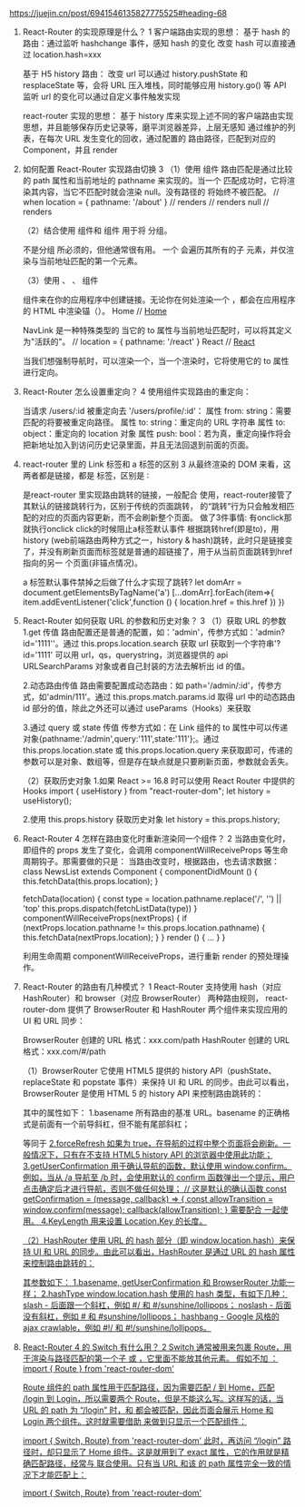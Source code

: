 https://juejin.cn/post/6941546135827775525#heading-68

1. React-Router 的实现原理是什么？ 1
   客户端路由实现的思想：
   基于 hash 的路由：通过监听 hashchange 事件，感知 hash 的变化
   改变 hash 可以直接通过 location.hash=xxx

   基于 H5 history 路由：
   改变 url 可以通过 history.pushState 和 resplaceState 等，会将 URL 压入堆栈，同时能够应用 history.go() 等 API
   监听 url 的变化可以通过自定义事件触发实现

   react-router 实现的思想：
   基于 history 库来实现上述不同的客户端路由实现思想，并且能够保存历史记录等，磨平浏览器差异，上层无感知
   通过维护的列表，在每次 URL 发生变化的回收，通过配置的 路由路径，匹配到对应的 Component，并且 render

2. 如何配置 React-Router 实现路由切换 3
   （1）使用<Route> 组件
   路由匹配是通过比较 <Route> 的 path 属性和当前地址的 pathname 来实现的。当一个 <Route> 匹配成功时，它将渲染其内容，当它不匹配时就会渲染 null。没有路径的 <Route> 将始终不被匹配。
   // when location = { pathname: '/about' }
   <Route path='/about' component={About}/> // renders <About/>
   <Route path='/contact' component={Contact}/> // renders null
   <Route component={Always}/> // renders <Always/>

   （2）结合使用 <Switch> 组件和 <Route> 组件
   <Switch> 用于将 <Route> 分组。
   <Switch>
   <Route exact path="/" component={Home} />
   <Route path="/about" component={About} />
   <Route path="/contact" component={Contact} />
   </Switch>

   <Switch> 不是分组 <Route> 所必须的，但他通常很有用。 一个 <Switch> 会遍历其所有的子 <Route>元素，并仅渲染与当前地址匹配的第一个元素。

   （3）使用 <Link>、 <NavLink>、<Redirect> 组件
   <Link> 组件来在你的应用程序中创建链接。无论你在何处渲染一个<Link> ，都会在应用程序的 HTML 中渲染锚（<a>）。
   <Link to="/">Home</Link>   
   // <a href='/'>Home</a>

   NavLink 是一种特殊类型的 当它的 to 属性与当前地址匹配时，可以将其定义为"活跃的"。
   // location = { pathname: '/react' }
   <NavLink to="/react" activeClassName="hurray">
   React
   </NavLink>
   // <a href='/react' className='hurray'>React</a>

   当我们想强制导航时，可以渲染一个<Redirect>，当一个<Redirect>渲染时，它将使用它的 to 属性进行定向。

3. React-Router 怎么设置重定向？ 4
   使用<Redirect>组件实现路由的重定向：
   <Switch>
   <Redirect from='/users/:id' to='/users/profile/:id'/>
   <Route path='/users/profile/:id' component={Profile}/>
   </Switch>

   当请求 /users/:id 被重定向去 '/users/profile/:id'：
   属性 from: string：需要匹配的将要被重定向路径。
   属性 to: string：重定向的 URL 字符串
   属性 to: object：重定向的 location 对象
   属性 push: bool：若为真，重定向操作将会把新地址加入到访问历史记录里面，并且无法回退到前面的页面。

4. react-router 里的 Link 标签和 a 标签的区别 3
   从最终渲染的 DOM 来看，这两者都是链接，都是 标签，区别是 ∶
   <Link>是react-router 里实现路由跳转的链接，一般配合<Route> 使用，react-router接管了其默认的链接跳转行为，区别于传统的页面跳转，<Link> 的“跳转”行为只会触发相匹配的<Route>对应的页面内容更新，而不会刷新整个页面。

   <Link>做了3件事情:
   有onclick那就执行onclick
   click的时候阻止a标签默认事件
   根据跳转href(即是to)，用history (web前端路由两种方式之一，history & hash)跳转，此时只是链接变了，并没有刷新页面而<a>标签就是普通的超链接了，用于从当前页面跳转到href指向的另一 个页面(非锚点情况)。

   a 标签默认事件禁掉之后做了什么才实现了跳转?
   let domArr = document.getElementsByTagName('a')
   [...domArr].forEach(item=>{
   item.addEventListener('click',function () {
   location.href = this.href
   })
   })

5. React-Router 如何获取 URL 的参数和历史对象？ 3
   （1）获取 URL 的参数
   1.get 传值
   路由配置还是普通的配置，如：'admin'，传参方式如：'admin?id='1111''。通过 this.props.location.search 获取 url 获取到一个字符串'?id='1111'
   可以用 url，qs，querystring，浏览器提供的 api URLSearchParams 对象或者自己封装的方法去解析出 id 的值。

   2.动态路由传值
   路由需要配置成动态路由：如 path='/admin/:id'，传参方式，如'admin/111'。通过 this.props.match.params.id 取得 url 中的动态路由 id 部分的值，除此之外还可以通过 useParams（Hooks）来获取

   3.通过 query 或 state 传值
   传参方式如：在 Link 组件的 to 属性中可以传递对象{pathname:'/admin',query:'111',state:'111'};。通过 this.props.location.state 或 this.props.location.query 来获取即可，传递的参数可以是对象、数组等，但是存在缺点就是只要刷新页面，参数就会丢失。

   （2）获取历史对象 1.如果 React >= 16.8 时可以使用 React Router 中提供的 Hooks
   import { useHistory } from "react-router-dom";
   let history = useHistory();

   2.使用 this.props.history 获取历史对象
   let history = this.props.history;

6. React-Router 4 怎样在路由变化时重新渲染同一个组件？ 2
   当路由变化时，即组件的 props 发生了变化，会调用 componentWillReceiveProps 等生命周期钩子。那需要做的只是： 当路由改变时，根据路由，也去请求数据：
   class NewsList extends Component {
   componentDidMount () {
   this.fetchData(this.props.location);
   }

   fetchData(location) {
   const type = location.pathname.replace('/', '') || 'top'
   this.props.dispatch(fetchListData(type))
   }
   componentWillReceiveProps(nextProps) {
   if (nextProps.location.pathname != this.props.location.pathname) {
   this.fetchData(nextProps.location);
   }
   }
   render () {
   ...
   }
   }

   利用生命周期 componentWillReceiveProps，进行重新 render 的预处理操作。

7. React-Router 的路由有几种模式？ 1
   React-Router 支持使用 hash（对应 HashRouter）和 browser（对应 BrowserRouter） 两种路由规则， react-router-dom 提供了 BrowserRouter 和 HashRouter 两个组件来实现应用的 UI 和 URL 同步：

   BrowserRouter 创建的 URL 格式：xxx.com/path
   HashRouter 创建的 URL 格式：xxx.com/#/path

   （1）BrowserRouter
   它使用 HTML5 提供的 history API（pushState、replaceState 和 popstate 事件）来保持 UI 和 URL 的同步。由此可以看出，BrowserRouter 是使用 HTML 5 的 history API 来控制路由跳转的：

   <BrowserRouter
         basename={string}
         forceRefresh={bool}
         getUserConfirmation={func}
         keyLength={number}
      />

   其中的属性如下：
   1.basename 所有路由的基准 URL。basename 的正确格式是前面有一个前导斜杠，但不能有尾部斜杠；
   <BrowserRouter basename="/calendar">
   <Link to="/today" />
   </BrowserRouter>
   等同于
   <a href="/calendar/today" />
   2.forceRefresh 如果为 true，在导航的过程中整个页面将会刷新。一般情况下，只有在不支持 HTML5 history API 的浏览器中使用此功能；
   3.getUserConfirmation 用于确认导航的函数，默认使用 window.confirm。例如，当从 /a 导航至 /b 时，会使用默认的 confirm 函数弹出一个提示，用户点击确定后才进行导航，否则不做任何处理；
   // 这是默认的确认函数
   const getConfirmation = (message, callback) => {
   const allowTransition = window.confirm(message);
   callback(allowTransition);
   }
   <BrowserRouter getUserConfirmation={getConfirmation} />
   需要配合<Prompt> 一起使用。
   4.KeyLength 用来设置 Location.Key 的长度。

   （2）HashRouter
   使用 URL 的 hash 部分（即 window.location.hash）来保持 UI 和 URL 的同步。由此可以看出，HashRouter 是通过 URL 的 hash 属性来控制路由跳转的：

   <HashRouter
      basename={string}
      getUserConfirmation={func}
      hashType={string}  
   />

   其参数如下：
   1.basename, getUserConfirmation 和 BrowserRouter 功能一样；
   2.hashType window.location.hash 使用的 hash 类型，有如下几种：
   slash - 后面跟一个斜杠，例如 #/ 和 #/sunshine/lollipops；
   noslash - 后面没有斜杠，例如 # 和 #sunshine/lollipops；
   hashbang - Google 风格的 ajax crawlable，例如 #!/ 和 #!/sunshine/lollipops。

8. React-Router 4 的 Switch 有什么用？ 2
   Switch 通常被用来包裹 Route，用于渲染与路径匹配的第一个子 <Route> 或 <Redirect>，它里面不能放其他元素。
   假如不加 <Switch> ：
   import { Route } from 'react-router-dom'
   <Route path="/" component={Home}></Route>
   <Route path="/login" component={Login}></Route>

   Route 组件的 path 属性用于匹配路径，因为需要匹配 / 到 Home，匹配 /login 到 Login，所以需要两个 Route，但是不能这么写。这样写的话，当 URL 的 path 为 “/login” 时，<Route path="/" />和<Route path="/login" /> 都会被匹配，因此页面会展示 Home 和 Login 两个组件。这时就需要借助 <Switch> 来做到只显示一个匹配组件：

   import { Switch, Route} from 'react-router-dom'
   <Switch>
   <Route path="/" component={Home}></Route>
   <Route path="/login" component={Login}></Route>
   </Switch>
   此时，再访问 “/login” 路径时，却只显示了 Home 组件。这是就用到了 exact 属性，它的作用就是精确匹配路径，经常与<Switch> 联合使用。只有当 URL 和该 <Route> 的 path 属性完全一致的情况下才能匹配上：

   import { Switch, Route} from 'react-router-dom'
   <Switch>
   <Route exact path="/" component={Home}></Route>
   <Route exact path="/login" component={Login}></Route>
   </Switch>
